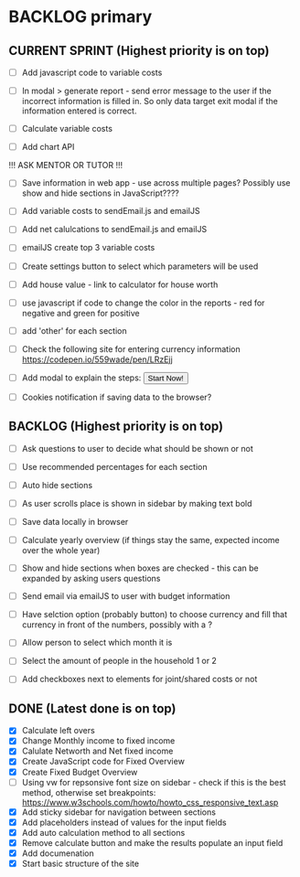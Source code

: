 # BACKLOG primary

## CURRENT SPRINT (Highest priority is on top)
- [ ] Add javascript code to variable costs

- [ ] In modal > generate report - send error message to the user if the incorrect information is filled in. So only data target exit modal if the information entered is correct.

- [ ] Calculate variable costs

- [ ] Add chart API

!!! ASK MENTOR OR TUTOR !!!
- [ ] Save information in web app - use across multiple pages? Possibly use show and hide sections in JavaScript????

- [ ] Add variable costs to sendEmail.js and emailJS

- [ ] Add net calulcations to sendEmail.js and emailJS

- [ ] emailJS create top 3 variable costs

- [ ] Create settings button to select which parameters will be used

- [ ] Add house value - link to calculator for house worth

- [ ] use javascript if code to change the color in the reports - red for negative and green for positive

- [ ] add 'other' for each section

- [ ] Check the following site for entering currency information https://codepen.io/559wade/pen/LRzEjj

- [ ] Add modal to explain the steps: <button class="btn btn-lg btn--cta btn--red" data-toggle="modal" data-target="#signUpModal">Start Now!</button>

- [ ] Cookies notification if saving data to the browser?
## BACKLOG (Highest priority is on top)
- [ ] Ask questions to user to decide what should be shown or not

- [ ] Use recommended percentages for each section

- [ ] Auto hide sections

- [ ] As user scrolls place is shown in sidebar by making text bold

- [ ] Save data locally in browser

- [ ] Calculate yearly overview (if things stay the same, expected income over the whole year)

- [ ] Show and hide sections when boxes are checked - this can be expanded by asking users questions

- [ ] Send email via emailJS to user with budget information

- [ ] Have selction option (probably button) to choose currency and fill that currency in front of the numbers, possibly with a <span id="currency">?

- [ ] Allow person to select which month it is

- [ ] Select the amount of people in the household 1 or 2
- [ ] Add checkboxes next to elements for joint/shared costs or not

## DONE (Latest done is on top)

- [x] Calculate left overs
- [x] Change Monthly income to fixed income
- [x] Calulate Networth and Net fixed income
- [x] Create JavaScript code for Fixed Overview
- [x] Create Fixed Budget Overview
- [ ] Using vw for repsonsive font size on sidebar - check if this is the best method, otherwise set breakpoints: https://www.w3schools.com/howto/howto_css_responsive_text.asp
- [x] Add sticky sidebar for navigation between sections
- [x] Add placeholders instead of values for the input fields
- [x] Add auto calculation method to all sections
- [x] Remove calculate button and make the results populate an input field
- [x] Add documenation
- [x] Start basic structure of the site